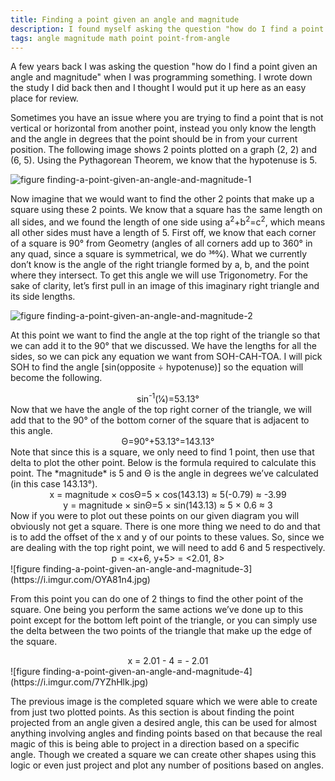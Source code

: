 ```yaml
---
title: Finding a point given an angle and magnitude
description: I found myself asking the question "how do I find a point given an angle and magnitude" once upon a time, so I wrote it down.
tags: angle magnitude math point point-from-angle
---
```


A few years back I was asking the question "how do I find a point given an angle and magnitude" when I was programming something. I wrote down the study I did back then and I thought I would put it up here as an easy place for review.

Sometimes you have an issue where you are trying to find a point that is not vertical or horizontal from another point, instead you only know the length and the angle in degrees that the point should be in from your current position. The following image shows 2 points plotted on a graph (2, 2) and (6, 5). Using the Pythagorean Theorem, we know that the hypotenuse is 5.

![figure finding-a-point-given-an-angle-and-magnitude-1](https://i.imgur.com/xF22sYA.jpg)

Now imagine that we would want to find the other 2 points that make up a square using these 2 points. We know that a square has the same length on all sides, and we found the length of one side using a<sup>2</sup>+b<sup>2</sup>=c<sup>2</sup>, which means all other sides must have a length of 5. First off, we know that each corner of a square is 90° from Geometry (angles of all corners add up to 360° in any quad, since a square is symmetrical, we do 360&frasl;4). What we currently don’t know is the angle of the right triangle formed by a, b, and the point where they intersect. To get this angle we will use Trigonometry. For the sake of clarity, let’s first pull in an image of this imaginary right triangle and its side lengths.

![figure finding-a-point-given-an-angle-and-magnitude-2](https://i.imgur.com/2zK1nKE.jpg)

At this point we want to find the angle at the top right of the triangle so that we can add it to the 90° that we discussed. We have the lengths for all the sides, so we can pick any equation we want from SOH-CAH-TOA. I will pick SOH to find the angle [sin(opposite ÷ hypotenuse)] so the equation will become the following.
<div align="center">sin<sup>-1</sup>(1&frasl;4)=53.13°</div>
Now that we have the angle of the top right corner of the triangle, we will add that to the 90° of the bottom corner of the square that is adjacent to this angle.
<div align="center">Θ=90°+53.13°=143.13°</div>
Note that since this is a square, we only need to find 1 point, then use that delta to plot the other point. Below is the formula required to calculate this point. The *magnitude* is 5 and Θ is the angle in degrees we’ve calculated (in this case 143.13°).
<div align="center">x = magnitude × cosΘ=5 × cos(143.13) ≈ 5(-0.79) ≈ -3.99</div>
<div align="center">y = magnitude × sinΘ=5 × sin(143.13) ≈ 5 × 0.6 ≈ 3</div>
Now if you were to plot out these points on our given diagram you will obviously not get a square. There is one more thing we need to do and that is to add the offset of the x and y of our points to these values. So, since we are dealing with the top right point, we will need to add 6 and 5 respectively.
<div align="center">p = &lt;x+6, y+5&gt; = &lt;2.01, 8&gt;</div>
![figure finding-a-point-given-an-angle-and-magnitude-3](https://i.imgur.com/OYA81n4.jpg)

From this point you can do one of 2 things to find the other point of the square. One being you perform the same actions we’ve done up to this point except for the bottom left point of the triangle, or you can simply use the delta between the two points of the triangle that make up the edge of the square.
<div align="center">x = 2.01 - 4 = - 2.01</div>
![figure finding-a-point-given-an-angle-and-magnitude-4](https://i.imgur.com/7YZhHlk.jpg)

The previous image is the completed square which we were able to create from just two plotted points. As this section is about finding the point projected from an angle given a desired angle, this can be used for almost anything involving angles and finding points based on that because the real magic of this is being able to project in a direction based on a specific angle. Though we created a square we can create other shapes using this logic or even just project and plot any number of positions based on angles.
